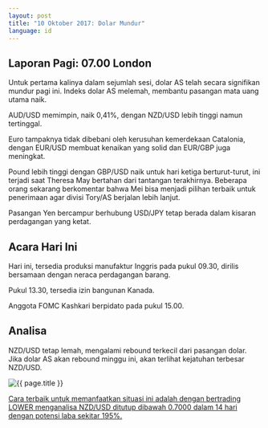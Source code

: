 ```yaml
---
layout: post
title: "10 Oktober 2017: Dolar Mundur"
language: id
---
```

## Laporan Pagi: 07.00 London

Untuk pertama kalinya dalam sejumlah sesi, dolar AS telah secara signifikan mundur pagi ini. Indeks dolar AS melemah, membantu pasangan mata uang utama naik.

AUD/USD memimpin, naik 0,41%, dengan NZD/USD lebih tinggi namun tertinggal.

Euro tampaknya tidak dibebani oleh kerusuhan kemerdekaan Catalonia, dengan EUR/USD membuat kenaikan yang solid dan EUR/GBP juga meningkat.

Pound lebih tinggi dengan GBP/USD naik untuk hari ketiga berturut-turut, ini terjadi saat Theresa May bertahan dari tantangan terakhirnya. Beberapa orang sekarang berkomentar bahwa Mei bisa menjadi pilihan terbaik untuk penerimaan agar divisi Tory/AS berjalan lebih lanjut.

Pasangan Yen bercampur berhubung USD/JPY tetap berada dalam kisaran perdagangan yang ketat.

## Acara Hari Ini

Hari ini, tersedia produksi manufaktur Inggris pada pukul 09.30, dirilis bersamaan dengan neraca perdagangan barang.

Pukul 13.30, tersedia izin bangunan Kanada.

Anggota FOMC Kashkari berpidato pada pukul 15.00.

## Analisa

NZD/USD tetap lemah, mengalami rebound terkecil dari pasangan dolar. Jika dolar AS akan rebound minggu ini, akan terlihat kejatuhan terbesar NZD/USD.


<img src="{{ site.url }}/images/oct/id-10-oct-17.png" alt="{{ page.title }}" title="{{ page.title }}">

<a href="%LINK%%?currency=USD&market=forex&underlying=frxEURGBP&formname=higherlower&duration_amount=14&duration_units=d&amount=10&amount_type=payout&expiry_type=duration&barrier=0.89000" target="_blank">Cara terbaik untuk memanfaatkan situasi ini adalah dengan bertrading LOWER menganalisa NZD/USD ditutup dibawah 0.7000 dalam 14 hari dengan potensi laba sekitar 195%.</a>